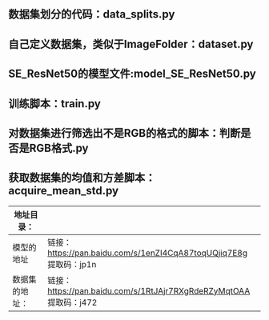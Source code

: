 ## 数据集划分的代码：data_splits.py

## 自己定义数据集，类似于ImageFolder：dataset.py

## SE_ResNet50的模型文件:model_SE_ResNet50.py

## 训练脚本：train.py

## 对数据集进行筛选出不是RGB的格式的脚本：判断是否是RGB格式.py

## 获取数据集的均值和方差脚本：acquire_mean_std.py

| 地址目录：     |                                                              |
| -------------- | ------------------------------------------------------------ |
| 模型的地址     | 链接：https://pan.baidu.com/s/1enZI4CqA87toqUQjiq7E8g <br/>提取码：jp1n |
| 数据集的地址： | 链接：https://pan.baidu.com/s/1RtJAjr7RXgRdeRZyMqtOAA <br/>提取码：j472 |


